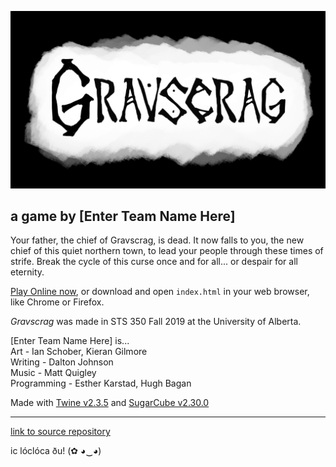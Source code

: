![GRAVSCRAG](cover.png)

## a game by [Enter Team Name Here]  

Your father, the chief of Gravscrag, is dead. It now falls to you, the new chief of this quiet northern town, to lead your people through these times of strife. Break the cycle of this curse once and for all... or despair for all eternity.

[Play Online now](https://hughbagan.github.io/gravscrag/), or download and open `index.html` in your web browser, like Chrome or Firefox.

*Gravscrag* was made in STS 350 Fall 2019 at the University of Alberta.

[Enter Team Name Here] is...  
Art - Ian Schober, Kieran Gilmore  
Writing - Dalton Johnson  
Music - Matt Quigley  
Programming - Esther Karstad, Hugh Bagan

Made with [Twine v2.3.5](https://twinery.org/) and [SugarCube v2.30.0](https://www.motoslave.net/sugarcube/)

<hr>

[link to source repository](https://github.com/hughbagan/gravscrag)

ic lóclóca ðu! (✿ ◕‿◕)
